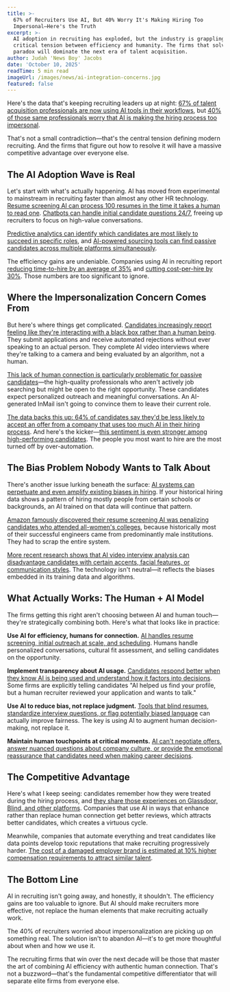 ```yaml
---
title: >-
  67% of Recruiters Use AI, But 40% Worry It's Making Hiring Too
  Impersonal—Here's the Truth
excerpt: >-
  AI adoption in recruiting has exploded, but the industry is grappling with a
  critical tension between efficiency and humanity. The firms that solve this
  paradox will dominate the next era of talent acquisition.
author: Judah 'News Boy' Jacobs
date: 'October 10, 2025'
readTime: 5 min read
imageUrl: /images/news/ai-integration-concerns.jpg
featured: false
---
```


Here's the data that's keeping recruiting leaders up at night: [67% of talent acquisition professionals are now using AI tools in their workflows](https://www.linkedin.com/business/talent/blog/talent-acquisition/ai-in-recruiting-statistics), but [40% of those same professionals worry that AI is making the hiring process too impersonal](https://www.shrm.org/topics-tools/news/talent-acquisition/ai-recruiting-concerns-survey).

That's not a small contradiction—that's the central tension defining modern recruiting. And the firms that figure out how to resolve it will have a massive competitive advantage over everyone else.

## The AI Adoption Wave is Real

Let's start with what's actually happening. AI has moved from experimental to mainstream in recruiting faster than almost any other HR technology. [Resume screening AI can process 100 resumes in the time it takes a human to read one](https://www.forbes.com/sites/forbeshumanresourcescouncil/2024/10/12/ai-resume-screening-efficiency/). [Chatbots can handle initial candidate questions 24/7](https://www.gartner.com/en/human-resources/topics/ai-chatbots-recruiting), freeing up recruiters to focus on high-value conversations.

[Predictive analytics can identify which candidates are most likely to succeed in specific roles](https://hbr.org/2024/08/predictive-analytics-in-hiring), and [AI-powered sourcing tools can find passive candidates across multiple platforms simultaneously](https://www.linkedin.com/business/talent/blog/talent-acquisition/ai-sourcing-tools-2025).

The efficiency gains are undeniable. Companies using AI in recruiting report [reducing time-to-hire by an average of 35%](https://www.shrm.org/topics-tools/news/talent-acquisition/ai-reduces-time-to-hire) and [cutting cost-per-hire by 30%](https://www.gartner.com/en/human-resources/topics/ai-recruiting-cost-savings). Those numbers are too significant to ignore.

## Where the Impersonalization Concern Comes From

But here's where things get complicated. [Candidates increasingly report feeling like they're interacting with a black box rather than a human being](https://www.glassdoor.com/employers/blog/candidate-experience-ai-concerns/). They submit applications and receive automated rejections without ever speaking to an actual person. They complete AI video interviews where they're talking to a camera and being evaluated by an algorithm, not a human.

[This lack of human connection is particularly problematic for passive candidates](https://www.linkedin.com/business/talent/blog/talent-acquisition/passive-candidate-engagement-challenges)—the high-quality professionals who aren't actively job searching but might be open to the right opportunity. These candidates expect personalized outreach and meaningful conversations. An AI-generated InMail isn't going to convince them to leave their current role.

[The data backs this up: 64% of candidates say they'd be less likely to accept an offer from a company that uses too much AI in their hiring process](https://www.pwc.com/us/en/tech-effect/ai-analytics/candidate-perspectives-on-ai.html). And here's the kicker—[this sentiment is even stronger among high-performing candidates](https://hbr.org/2024/11/top-talent-wants-human-connection-in-hiring). The people you most want to hire are the most turned off by over-automation.

## The Bias Problem Nobody Wants to Talk About

There's another issue lurking beneath the surface: [AI systems can perpetuate and even amplify existing biases in hiring](https://www.brookings.edu/articles/algorithmic-bias-in-hiring/). If your historical hiring data shows a pattern of hiring mostly people from certain schools or backgrounds, an AI trained on that data will continue that pattern.

[Amazon famously discovered their resume screening AI was penalizing candidates who attended all-women's colleges](https://www.reuters.com/article/us-amazon-com-jobs-automation-insight/amazon-scraps-secret-ai-recruiting-tool-that-showed-bias-against-women-idUSKCN1MK08G), because historically most of their successful engineers came from predominantly male institutions. They had to scrap the entire system.

[More recent research shows that AI video interview analysis can disadvantage candidates with certain accents, facial features, or communication styles](https://www.technologyreview.com/2021/07/07/1027916/we-tested-ai-interview-tools/). The technology isn't neutral—it reflects the biases embedded in its training data and algorithms.

## What Actually Works: The Human + AI Model

The firms getting this right aren't choosing between AI and human touch—they're strategically combining both. Here's what that looks like in practice:

**Use AI for efficiency, humans for connection.** [AI handles resume screening, initial outreach at scale, and scheduling](https://www.gartner.com/en/human-resources/topics/ai-recruiting-best-practices). Humans handle personalized conversations, cultural fit assessment, and selling candidates on the opportunity.

**Implement transparency about AI usage.** [Candidates respond better when they know AI is being used and understand how it factors into decisions](https://www.shrm.org/topics-tools/news/talent-acquisition/ai-transparency-in-hiring). Some firms are explicitly telling candidates "AI helped us find your profile, but a human recruiter reviewed your application and wants to talk."

**Use AI to reduce bias, not replace judgment.** [Tools that blind resumes, standardize interview questions, or flag potentially biased language](https://hbr.org/2024/09/using-ai-to-reduce-hiring-bias) can actually improve fairness. The key is using AI to augment human decision-making, not replace it.

**Maintain human touchpoints at critical moments.** [AI can't negotiate offers, answer nuanced questions about company culture, or provide the emotional reassurance that candidates need when making career decisions](https://www.forbes.com/sites/forbeshumanresourcescouncil/2024/12/03/where-human-recruiters-still-matter/).

## The Competitive Advantage

Here's what I keep seeing: candidates remember how they were treated during the hiring process, and [they share those experiences on Glassdoor, Blind, and other platforms](https://www.glassdoor.com/employers/blog/candidate-experience-reviews/). Companies that use AI in ways that enhance rather than replace human connection get better reviews, which attracts better candidates, which creates a virtuous cycle.

Meanwhile, companies that automate everything and treat candidates like data points develop toxic reputations that make recruiting progressively harder. [The cost of a damaged employer brand is estimated at 10% higher compensation requirements to attract similar talent](https://www.linkedin.com/business/talent/blog/talent-strategy/employer-brand-impact-on-cost-per-hire).

## The Bottom Line

AI in recruiting isn't going away, and honestly, it shouldn't. The efficiency gains are too valuable to ignore. But AI should make recruiters more effective, not replace the human elements that make recruiting actually work.

The 40% of recruiters worried about impersonalization are picking up on something real. The solution isn't to abandon AI—it's to get more thoughtful about when and how we use it.

The recruiting firms that win over the next decade will be those that master the art of combining AI efficiency with authentic human connection. That's not a buzzword—that's the fundamental competitive differentiator that will separate elite firms from everyone else.
